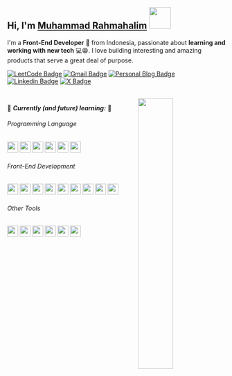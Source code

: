 ## Hi, I'm [Muhammad Rahmahalim](https://github.com/oxwazz "Helloooo Halim is here 😸😸") <img src="https://media.giphy.com/media/VgCDAzcKvsR6OM0uWg/giphy.gif" width="50">
  
I'm a **Front-End Developer** 🚀 from Indonesia, passionate about **learning and working with new tech** 💻😁. I love building interesting and amazing products that serve a great deal of purpose.
  
[![LeetCode Badge](https://img.shields.io/badge/-LeetCode-FFA116?style=flat-square&logo=LeetCode&logoColor=white)](https://leetcode.com/u/oxwazz/ "Halim LeetCode")
[![Gmail Badge](https://img.shields.io/badge/-Gmail-d14836?style=flat-square&logo=Gmail&logoColor=white)](mailto:muhammad.rahmahalim@gmail.com "Halim Gmail")
[![Personal Blog Badge](https://img.shields.io/badge/Personal%20Blog-32a852?style=flat-square)](https://oxwazz.com/ "Halim Personal Blog")
[![Linkedin Badge](https://img.shields.io/badge/-LinkedIn-blue?style=flat-square&logo=Linkedin&logoColor=white)](https://www.linkedin.com/in/oxwazz/ "Halim Linkedin")
[![X Badge](https://img.shields.io/badge/Twitter-000000?style=flat-square&logo=x&logoColor=white)](https://x.com/oxwazz "Halim X")

<br>

<a href="https://github.com/anuraghazra/convoychat">
  <img align="right" src="https://media.giphy.com/media/VbnUQpnihPSIgIXuZv/giphy-downsized.gif" width="40%" />
</a>

🌱 ***Currently (and future) learning:*** 🌱

###### Programming Language
[<img height="25" width="25" src="https://cdn.simpleicons.org/TypeScript/gray/darkgray" />](## "TypeScript")
<img height="25" width="25" src="https://cdn.simpleicons.org/javascript/gray/darkgray" />
<img height="25" width="25" src="https://cdn.simpleicons.org/kotlin/gray/darkgray" />
<img height="25" width="25" src="https://cdn.simpleicons.org/dart/gray/darkgray" />
<img height="25" width="25" src="https://cdn.simpleicons.org/go/gray/darkgray" />
<img height="25" width="25" src="https://cdn.simpleicons.org/php/gray/darkgray" />

###### Front-End Development
[<img height="25" width="25" src="https://cdn.simpleicons.org/react/gray/darkgray" />](## "React")
<img height="25" width="25" src="https://cdn.simpleicons.org/nextdotjs/gray/darkgray" />
<img height="25" width="25" src="https://cdn.simpleicons.org/vuedotjs/gray/darkgray" />
<img height="25" width="25" src="https://cdn.simpleicons.org/nuxtdotjs/gray/darkgray" />
<img height="25" width="25" src="https://cdn.simpleicons.org/html5/gray/darkgray" />
<img height="25" width="25" src="https://cdn.simpleicons.org/css3/gray/darkgray" />
<img height="25" width="25" src="https://cdn.simpleicons.org/tailwindcss/gray/darkgray" />
<img height="25" width="25" src="https://cdn.simpleicons.org/bootstrap/gray/darkgray" />
<img height="25" width="25" src="https://cdn.simpleicons.org/mui/gray/darkgray" />

###### Other Tools
[<img height="25" width="25" src="https://cdn.simpleicons.org/visualstudiocode/gray/darkgray" />](## "Visual Studio Code")
<img height="25" width="25" src="https://cdn.simpleicons.org/jetbrains/gray/darkgray" />
<img height="25" width="25" src="https://cdn.simpleicons.org/gnometerminal/gray/darkgray" />
<img height="25" width="25" src="https://cdn.simpleicons.org/git/gray/darkgray" />
<img height="25" width="25" src="https://cdn.simpleicons.org/github/gray/darkgray" />
<img height="25" width="25" src="https://cdn.simpleicons.org/gitlab/gray/darkgray" />



